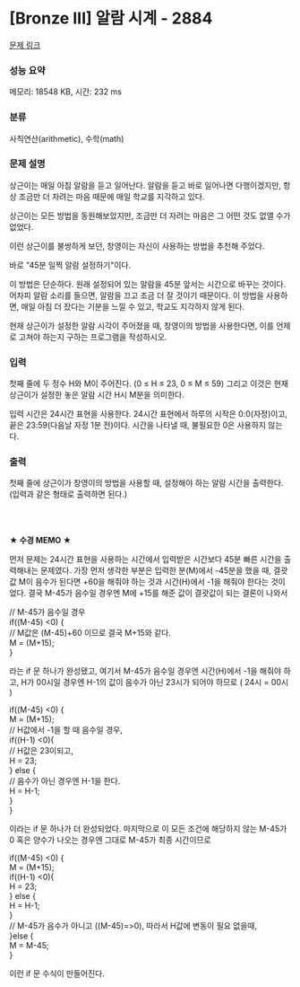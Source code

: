 # [Bronze III] 알람 시계 - 2884 

[문제 링크](https://www.acmicpc.net/problem/2884) 

### 성능 요약

메모리: 18548 KB, 시간: 232 ms

### 분류

사칙연산(arithmetic), 수학(math)

### 문제 설명

<p>상근이는 매일 아침 알람을 듣고 일어난다. 알람을 듣고 바로 일어나면 다행이겠지만, 항상 조금만 더 자려는 마음 때문에 매일 학교를 지각하고 있다.</p>

<p>상근이는 모든 방법을 동원해보았지만, 조금만 더 자려는 마음은 그 어떤 것도 없앨 수가 없었다.</p>

<p>이런 상근이를 불쌍하게 보던, 창영이는 자신이 사용하는 방법을 추천해 주었다.</p>

<p>바로 "45분 일찍 알람 설정하기"이다.</p>

<p>이 방법은 단순하다. 원래 설정되어 있는 알람을 45분 앞서는 시간으로 바꾸는 것이다. 어차피 알람 소리를 들으면, 알람을 끄고 조금 더 잘 것이기 때문이다. 이 방법을 사용하면, 매일 아침 더 잤다는 기분을 느낄 수 있고, 학교도 지각하지 않게 된다.</p>

<p>현재 상근이가 설정한 알람 시각이 주어졌을 때, 창영이의 방법을 사용한다면, 이를 언제로 고쳐야 하는지 구하는 프로그램을 작성하시오.</p>

### 입력 

 <p>첫째 줄에 두 정수 H와 M이 주어진다. (0 ≤ H ≤ 23, 0 ≤ M ≤ 59) 그리고 이것은 현재 상근이가 설정한 놓은 알람 시간 H시 M분을 의미한다.</p>

<p>입력 시간은 24시간 표현을 사용한다. 24시간 표현에서 하루의 시작은 0:0(자정)이고, 끝은 23:59(다음날 자정 1분 전)이다. 시간을 나타낼 때, 불필요한 0은 사용하지 않는다.</p>

### 출력 

 <p>첫째 줄에 상근이가 창영이의 방법을 사용할 때, 설정해야 하는 알람 시간을 출력한다. (입력과 같은 형태로 출력하면 된다.)</p>

<br/><br/>

**★ 수경 MEMO ★**<br/>

먼저 문제는 24시간 표현을 사용하는 시간에서 입력받은 시간보다 45분 빠른 시간을 출력해내는 문제였다.
가장 먼저 생각한 부분은 입력한 분(M)에서 -45분을 했을 때, 결괏값 M이 음수가 된다면 +60을 해줘야 하는 것과
시간(H)에서 -1을 해줘야 한다는 것이었다. 결국 M-45가 음수일 경우엔 M에 +15를 해준 값이 결괏값이 되는 결론이 나와서

// M-45가 음수일 경우<br/>
if((M-45) <0) {<br/>
  // M값은 (M-45)+60 이므로 결국 M+15와 같다.<br/>
  M = (M+15);<br/>
}

라는 if 문 하나가 완성됐고, 여기서 M-45가 음수일 경우엔 시간(H)에서 -1을 해줘야 하고, 
H가 00시일 경우엔 H-1의 값이 음수가 아닌 23시가 되어야 하므로 ( 24시 = 00시 )

if((M-45) <0) {<br/>
  M = (M+15);<br/>
  // H값에서 -1을 할 때 음수일 경우,<br/>
  if((H-1) <0){<br/>
   // H값은 23이되고,<br/>
   H = 23;<br/>
  } else {<br/>
    // 음수가 아닌 경우엔 H-1을 한다.<br/>
    H = H-1;<br/>
    }<br/>
} 

이라는 if 문 하나가 더 완성되었다.
마지막으로 이 모든 조건에 해당하지 않는 M-45가 0 혹은 양수가 나오는 경우엔 
그대로 M-45가 최종 시간이므로

if((M-45) <0) {<br/>
  M = (M+15);<br/>
  if((H-1) <0){<br/>
   H = 23;<br/>
  } else {<br/>
    H = H-1;<br/>
    }<br/>
 // M-45가 음수가 아니고 ((M-45)=>0), 따라서 H값에 변동이 필요 없을때,<br/>
}else {<br/>
 M = M-45;<br/>
}

이런 if 문 수식이 만들어진다.
